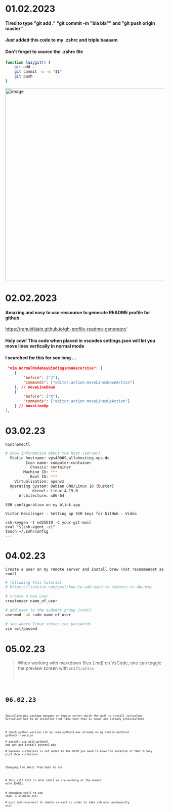 
# 01.02.2023
####  Tired to type "git add ." "git commit -m "bla bla"" and "git push origin master"
#### Just added this code to my .zshrc and triple baaaam
#### Don't forget to source the .zshrc file

```bash
function lazygit() {
    git add .
    git commit -a -m "$1"
    git push
}
```

<img width="608" alt="image" src="https://user-images.githubusercontent.com/36699154/216145341-219278e7-b0c1-4c71-9204-d3705a9ed82c.png">

# 02.02.2023
####  Amazing and easy to use ressource to generate README profile for github

https://rahuldkjain.github.io/gh-profile-readme-generator/

#### Holy cow! This code when placed in vscodes settings.json will let you move lines vertically in normal mode
#### I searched for this for soo long ...

```json
 "vim.normalModeKeyBindingsNonRecursive": [
    {
        "before": ["J"],
        "commands": ["editor.action.moveLinesDownAction"]
    }, // moveLineDown
    {
        "before": ["K"],
        "commands": ["editor.action.moveLinesUpAction"]
    } // moveLineUp
],
```
# 03.02.23

```code
hostnamectl
```

```bash
# Show information about the host (server)
  Static hostname: vps40009.alfahosting-vps.de
         Icon name: computer-container
           Chassis: container
        Machine ID: ***
           Boot ID: ***
    Virtualization: openvz
  Operating System: Debian GNU/Linux 10 (buster)
            Kernel: Linux 4.19.0
      Architecture: x86-64

```


```code
SSH configuration on my blink app
```

```
Victor Geislinger - Setting up SSH keys for GitHub - Video

ssh-keygen -t ed25519 -C your-git-mail
eval "$(ssh-agent -s)"
touch ~/.ssh/config
...
```

# 04.02.23

```
Create a user on my remote server and install brew (not recommendet as root)
```

```bash
# following this tutorial
# https://linuxize.com/post/how-to-add-user-to-sudoers-in-ubuntu/

# create a new user
createuser name_of_user

# add user to the sudoers group (root)
usermod -aG sudo name_of_user

# see where linux stores the passwords
vim ect/passwd
```

 # 05.02.23

> When working with markdown files (.md) on VsCode, one can toggle the preview screen with <code>shift/alt/v<code>

# 06.02.23

```
Installing pip package manager on remote server whith the goal to install virtualenv
Virtualenv has to be installed (not like venv that is newer and already preinstalled)
```

```
# check python version (in my case python3 was already on my remote machine)
python3 --version

# install pip with python3
udo apt-get install python3-pip

# bacause virtualenv is not added to the PATH you need to know the location of that binary
pip3 show virtualenv
```


```
Changing the shell from bash to zsh
```

```
# this will tell in what shell we are working at the moment
echo $SHELL


# changing shell to zsh
chsh -s $(which zsh)

# exit and reconnect to remote servert in order to take zsh over permanently
exit
```


















